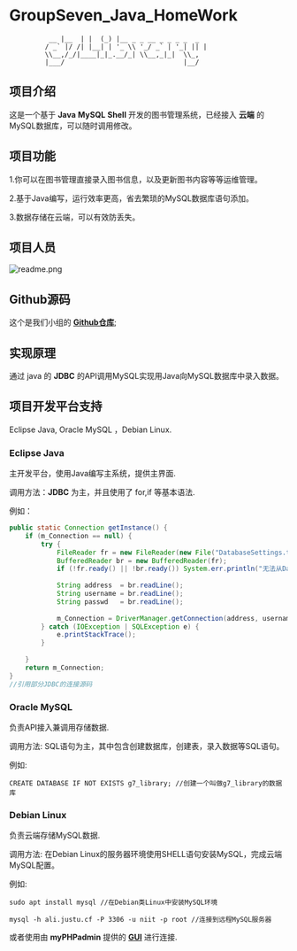 # GroupSeven_Java_HomeWork

			  __ |__  | |  (_) |__ _ _ __ _ _ _ _  _ 	
			 / _` |/ /| |__| | '_ \\ '_/ _` | '_| || |	
			 \\__,/_/|____|_|_.__/_| \\__,_|_|  \\_,	
			 |___/                              |__/		


## 项目介绍

这是一个基于 **Java** **MySQL** **Shell** 开发的图书管理系统，已经接入 **云端** 的MySQL数据库，可以随时调用修改。

## 项目功能

1.你可以在图书管理直接录入图书信息，以及更新图书内容等等运维管理。

2.基于Java编写，运行效率更高，省去繁琐的MySQL数据库语句添加。

3.数据存储在云端，可以有效防丢失。

## 项目人员

![readme.png](https://s2.loli.net/2022/06/08/lWLxwFJ5Oe3c297.png)

## Github源码

这个是我们小组的 [**Github仓库**](https://github.com/Logindog/shabisjn.github.io);

## 实现原理

通过 java 的 **JDBC** 的API调用MySQL实现用Java向MySQL数据库中录入数据。

## 项目开发平台支持

Eclipse Java, Oracle MySQL ，Debian Linux.

### Eclipse Java

主开发平台，使用Java编写主系统，提供主界面.

调用方法：**JDBC** 为主，并且使用了 for,if 等基本语法.

例如：

```java
public static Connection getInstance() {
	if (m_Connection == null) {
		try {
			FileReader fr = new FileReader(new File("DatabaseSettings.txt"));
			BufferedReader br = new BufferedReader(fr);
			if (!fr.ready() || !br.ready()) System.err.println("无法从DatabaseSettings.txt中获取数据库访问信息");
			
			String address  = br.readLine();
			String username = br.readLine();
			String passwd   = br.readLine();
					
			m_Connection = DriverManager.getConnection(address, username, passwd);
		} catch (IOException | SQLException e) {
			e.printStackTrace();
		}
		
	}
	return m_Connection;
}
//引用部分JDBC的连接源码
```

### Oracle MySQL

负责API接入兼调用存储数据.

调用方法: SQL语句为主，其中包含创建数据库，创建表，录入数据等SQL语句。

例如:

`CREATE DATABASE IF NOT EXISTS g7_library; //创建一个叫做g7_library的数据库` 

### Debian Linux

负责云端存储MySQL数据.

调用方法: 在Debian Linux的服务器环境使用SHELL语句安装MySQL，完成云端MySQL配置。

例如:

`sudo apt install mysql //在Debian类Linux中安装MySQL环境`

`mysql -h ali.justu.cf -P 3306 -u niit -p root //连接到远程MySQL服务器`

或者使用由 **myPHPadmin** 提供的 [**GUI**](http://8.130.109.219:888/phpmyadmin_f87927f79077a381/index.php) 进行连接.

